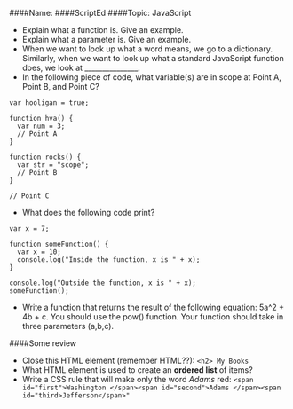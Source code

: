 ####Name:
####ScriptEd
####Topic: JavaScript

* Explain what a function is. Give an example.
* Explain what a parameter is. Give an example.
* When we want to look up what a word means, we go to a dictionary. Similarly, when we want to look up what a standard JavaScript function does, we look at _______________.
* In the following piece of code, what variable(s) are in scope at Point A, Point B, and 
Point C?

```
var hooligan = true;

function hva() {
  var num = 3;
  // Point A
}

function rocks() {
  var str = "scope";
  // Point B
}

// Point C
```
* What does the following code print?

```
var x = 7;

function someFunction() {
  var x = 10;
  console.log("Inside the function, x is " + x);
}

console.log("Outside the function, x is " + x);
someFunction();
```
* Write a function that returns the result of the following equation: 5a^2 + 4b + c. You should use the pow() function. Your function should take in three parameters (a,b,c).

####Some review
* Close this HTML element (remember HTML??): `<h2> My Books`
* What HTML element is used to create an **ordered list** of items?
* Write a CSS rule that will make only the word *Adams* red:
`<span id="first">Washington </span><span id="second">Adams </span><span id="third>Jefferson</span>"`

